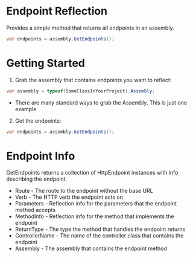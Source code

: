 # Endpoint Reflection
Provides a simple method that returns all endpoints in an assembly.

```cs
var endpoints = assembly.GetEndpoints();
```

# Getting Started

1. Grab the assembly that contains endpoints you want to reflect:

```cs
var assembly = typeof(SomeClassInYourProject).Assembly;
```
* There are many standard ways to grab the Assembly. This is just one example

2. Get the endpoints:

```cs
var endpoints = assembly.GetEndpoints();
```

# Endpoint Info

GetEndpoints returns a collection of HttpEndpoint instances with info describing the endpoint.

- Route - The route to the endpoint without the base URL
- Verb - The HTTP verb the endpoint acts on
- Parameters - Reflection info for the parameters that the endpoint method accepts
- MethodInfo - Reflection info for the method that implements the endpoint 
- ReturnType - The type the method that handles the endpoint returns
- ControllerName - The name of the controller class that contains the endpoint
- Assembly - The assembly that contains the endpoint method